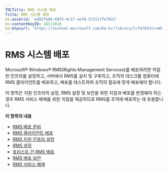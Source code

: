 ```yaml
---
TOCTitle: RMS 시스템 배포
Title: RMS 시스템 배포
ms:assetid: 'ad02fe08-69f5-4c17-ae78-572217fe7022'
ms:contentKeyID: 18123019
ms:mtpsurl: 'https://technet.microsoft.com/ko-kr/library/Cc747633(v=WS.10)'
---
```


RMS 시스템 배포
===============

Microsoft® Windows® RMS(Rights Management Services)를 배포하려면 적절한 인프라를 설정하고, 서버에서 RMS를 설치 및 구축하고, 조직의 데스크톱 컴퓨터에 RMS 클라이언트를 배포하고, 배포를 테스트하여 조직의 필요에 맞게 배포해야 합니다.

이 항목은 지원 인프라의 설정, RMS 설정 및 보안을 위한 지침과 배포를 변경해야 하는 경우 RMS 서비스 해제를 위한 지침을 제공하므로 RMS를 조직에 배포하는 데 유용합니다.

**이 항목의 내용**

-   [RMS 배포 준비](https://technet.microsoft.com/74be4758-5a12-4346-a5c2-20d98235cd4b)
-   [RMS 클라이언트 배포](https://technet.microsoft.com/4b8dd930-4105-4e73-918c-12d2b05d5fb5)
-   [RMS 지원 인프라 설정](https://technet.microsoft.com/e5b874df-d5b5-4365-8dce-e98662b57270)
-   [RMS 설정](https://technet.microsoft.com/2aa07e14-4f23-4387-8962-17f2a6b83d27)
-   [포리스트 간 RMS 배포](https://technet.microsoft.com/d531dfdc-efff-4eb0-8d99-f1fd19d7a963)
-   [RMS 배포 보안](https://technet.microsoft.com/6de8b636-a824-4844-aefc-f26347abfc14)
-   [RMS 서비스 해제](https://technet.microsoft.com/dbcacce7-434d-48a7-a11d-ef9690d78b44)
